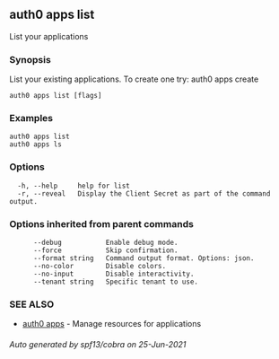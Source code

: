 ## auth0 apps list

List your applications

### Synopsis

List your existing applications. To create one try:
auth0 apps create

```
auth0 apps list [flags]
```

### Examples

```
auth0 apps list
auth0 apps ls
```

### Options

```
  -h, --help     help for list
  -r, --reveal   Display the Client Secret as part of the command output.
```

### Options inherited from parent commands

```
      --debug           Enable debug mode.
      --force           Skip confirmation.
      --format string   Command output format. Options: json.
      --no-color        Disable colors.
      --no-input        Disable interactivity.
      --tenant string   Specific tenant to use.
```

### SEE ALSO

* [auth0 apps](auth0_apps.md)	 - Manage resources for applications

###### Auto generated by spf13/cobra on 25-Jun-2021
